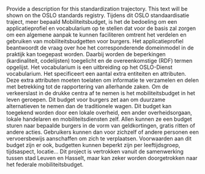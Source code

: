 Provide a description for this standardization trajectory. 
This text will be shown on the OSLO standards registry.
Tijdens dit OSLO standaardisatie traject, meer bepaald Mobiliteitsbudget, is het de bedoeling om een applicatieprofiel en vocabularium op te stellen dat voor de basis zal zorgen om een algemene aanpak te kunnen faciliteren omtrent het verdelen en gebruiken van mobiliteitsbudgetten voor burgers. Het applicatieprofiel beantwoordt de vraag over hoe het corresponderende domeinmodel in de praktijk kan toegepast worden. Daarbij worden de beperkingen (kardinaliteit, codelijsten) toegelicht en de overeenkomstige (RDF) termen opgelijst. Het vocabularium is een uitbreiding op het OSLO-Dienst vocabularium. Het specificeert een aantal extra entiteiten en attributen. Deze extra attributen moeten toelaten om informatie te verzamelen en delen met betrekking tot de rapportering van allerhande zaken.
Om de verkeerslast in de drukke centra af te nemen is het mobiliteitsbudget in het leven geroepen. Dit budget voor burgers zet aan om duurzame alternatieven te nemen dan de traditionele wagen. Dit budget kan toegekend worden door een lokale overheid, een ander overheidsorgaan, lokale handelaren en mobiliteitsdiensten zelf. Allen kunnen ze een budget sturen naar bepaalde burgers in de vorm van geldkortingen, gratis ritten of andere acties. Gebruikers kunnen dan voor zichzelf of andere personen een vervoersbewijs aanschaffen om zich te verplaatsen. Voorwaarden aan dit budget zijn er ook, budgetten kunnen beperkt zijn per leeftijdsgroep, tijdsaspect, locatie... Dit project is vertrokken vanuit de samenwerking tussen stad Leuven en Hasselt, maar kan zeker worden doorgetrokken naar het federale mobiliteitsbudget.

